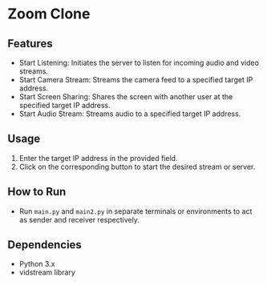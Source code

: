 # Zoom Clone

## Features
- Start Listening: Initiates the server to listen for incoming audio and video streams.
- Start Camera Stream: Streams the camera feed to a specified target IP address.
- Start Screen Sharing: Shares the screen with another user at the specified target IP address.
- Start Audio Stream: Streams audio to a specified target IP address.

## Usage
1. Enter the target IP address in the provided field.
2. Click on the corresponding button to start the desired stream or server.

## How to Run
- Run `main.py` and `main2.py` in separate terminals or environments to act as sender and receiver respectively.

## Dependencies
- Python 3.x
- vidstream library
